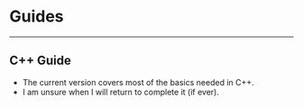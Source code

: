 # Guides
---

## C++ Guide
* The current version covers most of the basics needed in C++.
* I am unsure when I will return to complete it (if ever).
